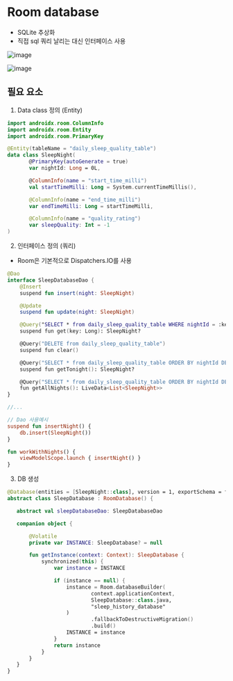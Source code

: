 # Room database
- SQLite 추상화
- 직접 sql 쿼리 날리는 대신 인터페이스 사용

![image](https://user-images.githubusercontent.com/57291261/141995047-379b50f4-a0b6-406b-905f-bc318403fa8a.png)


![image](https://user-images.githubusercontent.com/57291261/141994990-06b1250e-c9a6-4dc9-a9fb-35b30c24d4d4.png)

## 필요 요소
1. Data class 정의 (Entity)
```kotlin
import androidx.room.ColumnInfo
import androidx.room.Entity
import androidx.room.PrimaryKey

@Entity(tableName = "daily_sleep_quality_table")
data class SleepNight(
       @PrimaryKey(autoGenerate = true)
       var nightId: Long = 0L,

       @ColumnInfo(name = "start_time_milli")
       val startTimeMilli: Long = System.currentTimeMillis(),

       @ColumnInfo(name = "end_time_milli")
       var endTimeMilli: Long = startTimeMilli,

       @ColumnInfo(name = "quality_rating")
       var sleepQuality: Int = -1
)
```

2. 인터페이스 정의 (쿼리)
- Room은 기본적으로 Dispatchers.IO를 사용
```kotlin
@Dao
interface SleepDatabaseDao {
    @Insert
    suspend fun insert(night: SleepNight)

    @Update
    suspend fun update(night: SleepNight)

    @Query("SELECT * from daily_sleep_quality_table WHERE nightId = :key")
    suspend fun get(key: Long): SleepNight?

    @Query("DELETE from daily_sleep_quality_table")
    suspend fun clear()

    @Query("SELECT * from daily_sleep_quality_table ORDER BY nightId DESC LIMIT 1")
    suspend fun getTonight(): SleepNight?

    @Query("SELECT * from daily_sleep_quality_table ORDER BY nightId DESC")
    fun getAllNights(): LiveData<List<SleepNight>>
}

//...

// Dao 사용예시
suspend fun insertNight() {
    db.insert(SleepNight())
}

fun workWithNights() {
    viewModelScope.launch { insertNight() }
}
```


3. DB 생성
```kotlin
@Database(entities = [SleepNight::class], version = 1, exportSchema = false)
abstract class SleepDatabase : RoomDatabase() {

   abstract val sleepDatabaseDao: SleepDatabaseDao

   companion object {

       @Volatile
       private var INSTANCE: SleepDatabase? = null

       fun getInstance(context: Context): SleepDatabase {
           synchronized(this) {
               var instance = INSTANCE

               if (instance == null) {
                   instance = Room.databaseBuilder(
                           context.applicationContext,
                           SleepDatabase::class.java,
                           "sleep_history_database"
                   )
                           .fallbackToDestructiveMigration()
                           .build()
                   INSTANCE = instance
               }
               return instance
           }
       }
   }
}
```
